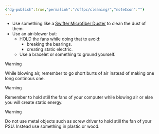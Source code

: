 ```yaml
---
{"dg-publish":true,"permalink":"/sffpc/cleaning/","noteIcon":""}
---
```


- Use something like a [Swifter Microfiber Duster](https://www.amazon.com/Swiffer-Staubmagnet-Starterset-Griff-T%C3%BCcher/dp/B006VABXBS/ref=sr_1_21?keywords=swiffer%2Bduster&qid=1703989478&sr=8-21&th=1) to clean the dust of them.
- Use an air-blower but:
	- HOLD the fans while doing that to avoid:
		- breaking the bearings.
		- creating static electric.
	- Use a bracelet or something to ground yourself.

> [!warning]
> While blowing air, remember to go short burts of air instead of making one long continous one. 

>[!warning]
>Remember to hold still the fans of your computer while blowing air or else you will create static energy.

> [!warning] 
> Do not use metal objects such as screw driver to hold still the fan of your PSU. Instead use something in plastic or wood.